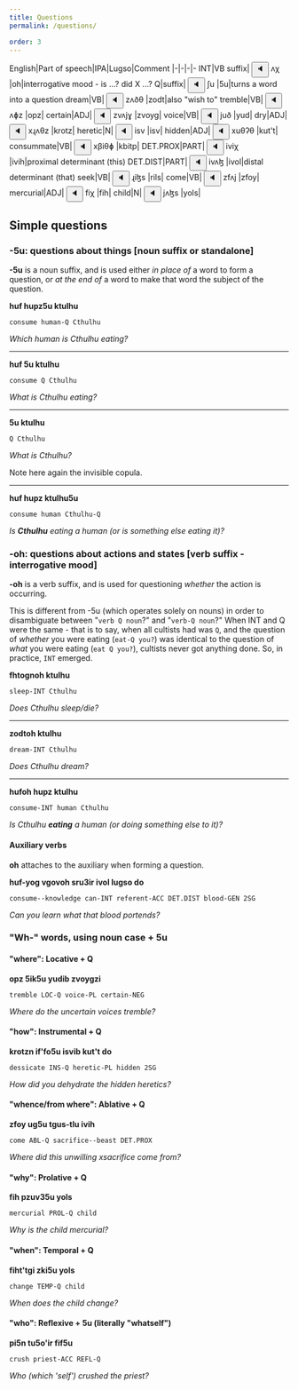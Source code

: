 ```yaml
---
title: Questions
permalink: /questions/

order: 3
---
```


English|Part of speech|IPA|Lugso|Comment
|-|-|-|-
INT|VB suffix|<span class='spoken'> <button class='speak' type='button' data-ipa='ʌχ'>🔈</button> <span class='ipa'>ʌχ</span> </span>|oh|interrogative mood  - is ...? did X ...?
Q|suffix|<span class='spoken'> <button class='speak' type='button' data-ipa='ʃu'>🔈</button> <span class='ipa'>ʃu</span> </span>|5u|turns a word into a question
dream|VB|<span class='spoken'> <button class='speak' type='button' data-ipa='zʌðθ'>🔈</button> <span class='ipa'>zʌðθ</span> </span>|zodt|also "wish to"
tremble|VB|<span class='spoken'> <button class='speak' type='button' data-ipa='ʌɸz'>🔈</button> <span class='ipa'>ʌɸz</span> </span>|opz|
certain|ADJ|<span class='spoken'> <button class='speak' type='button' data-ipa='zvʌjɣ'>🔈</button> <span class='ipa'>zvʌjɣ</span> </span>|zvoyg|
voice|VB|<span class='spoken'> <button class='speak' type='button' data-ipa='juð'>🔈</button> <span class='ipa'>juð</span> </span>|yud|
dry|ADJ|<span class='spoken'> <button class='speak' type='button' data-ipa='xɻʌθz'>🔈</button> <span class='ipa'>xɻʌθz</span> </span>|krotz|
heretic|N|<span class='spoken'> <button class='speak' type='button' data-ipa='isv'>🔈</button> <span class='ipa'>isv</span> </span>|isv|
hidden|ADJ|<span class='spoken'> <button class='speak' type='button' data-ipa='xuθʔθ'>🔈</button> <span class='ipa'>xuθʔθ</span> </span>|kut't|
consummate|VB|<span class='spoken'> <button class='speak' type='button' data-ipa='xβiθɸ'>🔈</button> <span class='ipa'>xβiθɸ</span> </span>|kbitp|
DET.PROX|PART|<span class='spoken'> <button class='speak' type='button' data-ipa='iviχ'>🔈</button> <span class='ipa'>iviχ</span> </span>|ivih|proximal determinant (this)
DET.DIST|PART|<span class='spoken'> <button class='speak' type='button' data-ipa='ivʌɮ'>🔈</button> <span class='ipa'>ivʌɮ</span> </span>|ivol|distal determinant (that)
seek|VB|<span class='spoken'> <button class='speak' type='button' data-ipa='ɻiɮs'>🔈</button> <span class='ipa'>ɻiɮs</span> </span>|rils|
come|VB|<span class='spoken'> <button class='speak' type='button' data-ipa='zfʌj'>🔈</button> <span class='ipa'>zfʌj</span> </span>|zfoy|
mercurial|ADJ|<span class='spoken'> <button class='speak' type='button' data-ipa='fiχ'>🔈</button> <span class='ipa'>fiχ</span> </span>|fih|
child|N|<span class='spoken'> <button class='speak' type='button' data-ipa='jʌɮs'>🔈</button> <span class='ipa'>jʌɮs</span> </span>|yols|

## Simple questions

### -5u: questions about things [noun suffix or standalone]

**-5u** is a noun suffix, and is used either _in place of_ a word to form a question, or _at the end of_ a word to make that word the subject of the question.

**huf hupz5u ktulhu**

`consume human-Q Cthulhu`

_Which human is Cthulhu eating?_

---

**huf 5u ktulhu**

`consume Q Cthulhu`

_What is Cthulhu eating?_

---

**5u ktulhu**

`Q Cthulhu`

_What is Cthulhu?_

Note here again the invisible copula.

---

**huf hupz ktulhu5u**

`consume human Cthulhu-Q`

_Is **Cthulhu** eating a human (or is something else eating it)?_

### -oh: questions about actions and states [verb suffix - interrogative mood]

**-oh** is a verb suffix, and is used for questioning _whether_ the action is occurring.

This is different from -5u (which operates solely on nouns) in order to disambiguate between "`verb Q noun`?" and "`verb-Q noun`?" When INT and Q were the same - that is to say, when all cultists had was `Q`, and the question of _whether_ you were eating (`eat-Q you?`) was identical to the question of _what_ you were eating (`eat Q you?`), cultists never got anything done. So, in practice, `INT` emerged.

**fhtognoh ktulhu**

`sleep-INT Cthulhu`

_Does Cthulhu sleep/die?_

---

**zodtoh ktulhu**

`dream-INT Cthulhu`

_Does Cthulhu dream?_

---

**hufoh hupz ktulhu**

`consume-INT human Cthulhu`

_Is Cthulhu **eating** a human (or doing something else to it)?_

#### Auxiliary verbs

**oh** attaches to the auxiliary when forming a question.

**huf-yog vgovoh sru3ir ivol lugso do**

`consume--knowledge can-INT referent-ACC DET.DIST blood-GEN 2SG`

_Can you learn what that blood portends?_

### "Wh-" words, using noun case + 5u

#### "where": Locative + Q

**opz 5ik5u yudib zvoygzi**

`tremble LOC-Q voice-PL certain-NEG`

_Where do the uncertain voices tremble?_

#### "how": Instrumental + Q

**krotzn if'fo5u isvib kut't do**

`dessicate INS-Q heretic-PL hidden 2SG`

_How did you dehydrate the hidden heretics?_

#### "whence/from where": Ablative + Q

**zfoy ug5u tgus-tlu ivih**

`come ABL-Q sacrifice--beast DET.PROX`

_Where did this unwilling xsacrifice come from?_

#### "why": Prolative + Q

**fih pzuv35u yols**

`mercurial PROL-Q child`

_Why is the child mercurial?_

#### "when": Temporal + Q

**fiht'tgi zki5u yols**

`change TEMP-Q child`

_When does the child change?_

#### "who": Reflexive + 5u (literally "whatself")

**pi5n tu5o'ir fif5u**

`crush priest-ACC REFL-Q`

_Who (which 'self') crushed the priest?_
